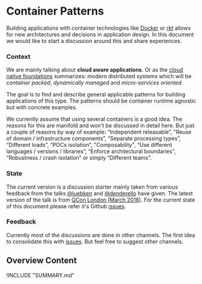 # Container Patterns

Building applications with container technologies like [Docker](https://www.docker.com/) or [rkt](https://github.com/coreos/rkt) allows for new architectures and decisions in application design. In this document we would like to start a discussion around this and share experiences.

### Context

We are mainly talking about **cloud aware applications**. Or as the [cloud native foundations](https://cncf.io/about/our-mission) summarizes: modern distributed systems which will be  _container packed_, _dynamically managed_ and _micro-services oriented_.

The goal is to find and describe general applicable patterns for building applications of this type. The patterns should be container runtime agnostic but with concrete examples.

We currently assume that using several containers is a good idea. The reasons for this are manifold and won't be discussed in detail here. But just a couple of reasons by way of example: “Independent releasable”, "Reuse of domain / infrastructure components”, “Separate processing types”, “Different loads”, “POCs isolation”, "Composability", “Use different languages / versions / libraries”, “Enforce architectural boundaries”, “Robustness / crash isolation” or simply “Different teams”.

### State

The current version is a discussion starter mainly taken from various feedback from the talks [@luebken](https://github.com/luebken) and [@denderello](https://github.com/denderello) have given. The latest version of the talk is from [QCon London (March 2016)](http://www.slideshare.net/luebken/container-patterns). For the current state of this document please refer it's Github [issues](https://github.com/luebken/container-patterns/issues).

### Feedback

Currently most of the discussions are done in other channels. The first idea to consolidate this with [issues](https://github.com/luebken/container-patterns/issues). But feel free to suggest other channels.

## Overview Content
!INCLUDE "SUMMARY.md"